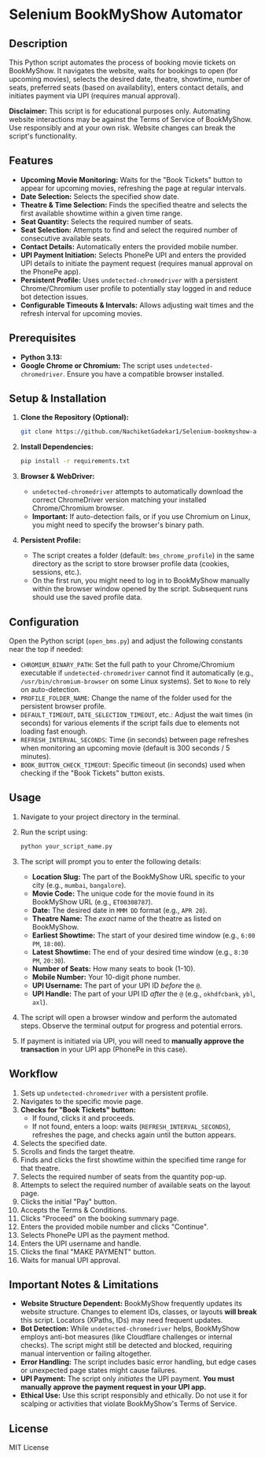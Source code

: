 # Selenium BookMyShow Automator

## Description

This Python script automates the process of booking movie tickets on BookMyShow. It navigates the website, waits for bookings to open (for upcoming movies), selects the desired date, theatre, showtime, number of seats, preferred seats (based on availability), enters contact details, and initiates payment via UPI (requires manual approval).

**Disclaimer:** This script is for educational purposes only. Automating website interactions may be against the Terms of Service of BookMyShow. Use responsibly and at your own risk. Website changes can break the script's functionality.

## Features

* **Upcoming Movie Monitoring:** Waits for the "Book Tickets" button to appear for upcoming movies, refreshing the page at regular intervals.
* **Date Selection:** Selects the specified show date.
* **Theatre & Time Selection:** Finds the specified theatre and selects the first available showtime within a given time range.
* **Seat Quantity:** Selects the required number of seats.
* **Seat Selection:** Attempts to find and select the required number of consecutive available seats.
* **Contact Details:** Automatically enters the provided mobile number.
* **UPI Payment Initiation:** Selects PhonePe UPI and enters the provided UPI details to initiate the payment request (requires manual approval on the PhonePe app).
* **Persistent Profile:** Uses `undetected-chromedriver` with a persistent Chrome/Chromium user profile to potentially stay logged in and reduce bot detection issues.
* **Configurable Timeouts & Intervals:** Allows adjusting wait times and the refresh interval for upcoming movies.

## Prerequisites

* **Python 3.13:** 
* **Google Chrome or Chromium:** The script uses `undetected-chromedriver`. Ensure you have a compatible browser installed.

## Setup & Installation

1.  **Clone the Repository (Optional):**
    ```bash
    git clone https://github.com/NachiketGadekar1/Selenium-bookmyshow-automator
    ```
2.  **Install Dependencies:**
    ```bash
    pip install -r requirements.txt
    ```

3.  **Browser & WebDriver:**
    * `undetected-chromedriver` attempts to automatically download the correct ChromeDriver version matching your installed Chrome/Chromium browser.
    * **Important:** If auto-detection fails, or if you use Chromium on Linux, you might need to specify the browser's binary path.

4.  **Persistent Profile:**
    * The script creates a folder (default: `bms_chrome_profile`) in the same directory as the script to store browser profile data (cookies, sessions, etc.).
    * On the first run, you might need to log in to BookMyShow manually within the browser window opened by the script. Subsequent runs should use the saved profile data.

## Configuration

Open the Python script (`open_bms.py`) and adjust the following constants near the top if needed:

* `CHROMIUM_BINARY_PATH`: Set the full path to your Chrome/Chromium executable if `undetected-chromedriver` cannot find it automatically (e.g., `/usr/bin/chromium-browser` on some Linux systems). Set to `None` to rely on auto-detection.
* `PROFILE_FOLDER_NAME`: Change the name of the folder used for the persistent browser profile.
* `DEFAULT_TIMEOUT`, `DATE_SELECTION_TIMEOUT`, etc.: Adjust the wait times (in seconds) for various elements if the script fails due to elements not loading fast enough.
* `REFRESH_INTERVAL_SECONDS`: Time (in seconds) between page refreshes when monitoring an upcoming movie (default is 300 seconds / 5 minutes).
* `BOOK_BUTTON_CHECK_TIMEOUT`: Specific timeout (in seconds) used when checking if the "Book Tickets" button exists.

## Usage

1.  Navigate to your project directory in the terminal.
2.  Run the script using:
    ```bash
    python your_script_name.py
    ```
3.  The script will prompt you to enter the following details:
    * **Location Slug:** The part of the BookMyShow URL specific to your city (e.g., `mumbai`, `bangalore`).
    * **Movie Code:** The unique code for the movie found in its BookMyShow URL (e.g., `ET00308787`).
    * **Date:** The desired date in `MMM DD` format (e.g., `APR 20`).
    * **Theatre Name:** The *exact* name of the theatre as listed on BookMyShow.
    * **Earliest Showtime:** The start of your desired time window (e.g., `6:00 PM`, `18:00`).
    * **Latest Showtime:** The end of your desired time window (e.g., `8:30 PM`, `20:30`).
    * **Number of Seats:** How many seats to book (1-10).
    * **Mobile Number:** Your 10-digit phone number.
    * **UPI Username:** The part of your UPI ID *before* the `@`.
    * **UPI Handle:** The part of your UPI ID *after* the `@` (e.g., `okhdfcbank`, `ybl`, `axl`).

4.  The script will open a browser window and perform the automated steps. Observe the terminal output for progress and potential errors.
5.  If payment is initiated via UPI, you will need to **manually approve the transaction** in your UPI app (PhonePe in this case).

## Workflow

1.  Sets up `undetected-chromedriver` with a persistent profile.
2.  Navigates to the specific movie page.
3.  **Checks for "Book Tickets" button:**
    * If found, clicks it and proceeds.
    * If not found, enters a loop: waits (`REFRESH_INTERVAL_SECONDS`), refreshes the page, and checks again until the button appears.
4.  Selects the specified date.
5.  Scrolls and finds the target theatre.
6.  Finds and clicks the first showtime within the specified time range for that theatre.
7.  Selects the required number of seats from the quantity pop-up.
8.  Attempts to select the required number of available seats on the layout page.
9.  Clicks the initial "Pay" button.
10. Accepts the Terms & Conditions.
11. Clicks "Proceed" on the booking summary page.
12. Enters the provided mobile number and clicks "Continue".
13. Selects PhonePe UPI as the payment method.
14. Enters the UPI username and handle.
15. Clicks the final "MAKE PAYMENT" button.
16. Waits for manual UPI approval.

## Important Notes & Limitations

* **Website Structure Dependent:** BookMyShow frequently updates its website structure. Changes to element IDs, classes, or layouts **will break** this script. Locators (XPaths, IDs) may need frequent updates.
* **Bot Detection:** While `undetected-chromedriver` helps, BookMyShow employs anti-bot measures (like Cloudflare challenges or internal checks). The script might still be detected and blocked, requiring manual intervention or failing altogether.
* **Error Handling:** The script includes basic error handling, but edge cases or unexpected page states might cause failures.
* **UPI Payment:** The script only *initiates* the UPI payment. **You must manually approve the payment request in your UPI app.**
* **Ethical Use:** Use this script responsibly and ethically. Do not use it for scalping or activities that violate BookMyShow's Terms of Service.

## License

MIT License

